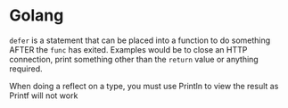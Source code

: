 # Golang

`defer` is a statement that can be placed into a function to do something AFTER the `func` has exited. Examples would be to close an HTTP connection, print something other than the `return` value or anything required.

When doing a reflect on a type, you must use Println to view the result as Printf will not work
